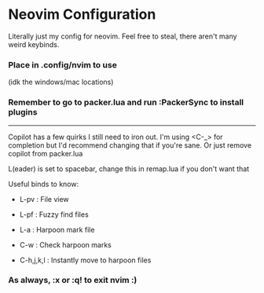 # Neovim Configuration

Literally just my config for neovim. Feel free to steal, there aren't many weird keybinds.

### Place in .config/nvim to use
(idk the windows/mac locations)

### Remember to go to packer.lua and run :PackerSync to install plugins

----

Copilot has a few quirks I still need to iron out. I'm using <C-_> for completion but I'd recommend changing that if you're sane.
Or just remove copilot from packer.lua

L(eader) is set to spacebar, change this in remap.lua if you don't want that

Useful binds to know:

- L-pv : File view
- L-pf : Fuzzy find files

- L-a : Harpoon mark file
- C-w : Check harpoon marks

- C-h,j,k,l : Instantly move to harpoon files

### As always, :x or :q! to exit nvim :)

